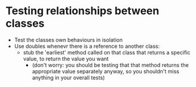 # Testing relationships between classes

* Test the classes own behaviours in isolation
* Use doubles whenevr there is a reference to another class:
  * stub the 'earliest' method called on that class that returns a specific value, to return the value you want
    * (don't worry: you should be testing that that method returns the appropriate value separately anyway, so you shouldn't miss anything in your overall tests)
